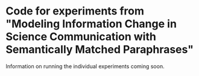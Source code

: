# Code for experiments from "Modeling Information Change in Science Communication with Semantically Matched Paraphrases"
Information on running the individual experiments coming soon.
